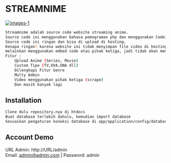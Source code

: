 # STREAMNIME
<a href="https://github.com/Setiawan007/"><img src="https://raw.githubusercontent.com/Setiawan007/STREAMNIME/main/preview.png" alt="images-1" border="0"></a>

```bash
Streamnime adalah source code website streaming anime. 
Source code ini menggunakan bahasa pemograman php dan menggunakan Codeigniter3. 
Source code ini ringan dan bisa di upload di hosting.
Kenapa ringan? karena website ini tidak menyimpan file video di hosting, 
melainkan menggunakan embed code atau pihak ketiga, jadi tidak akan membebani hosting kita.
Fitur : 
    Upload Anime (Series, Movie)
    Custom Tipe (TV,OVA,ONA dll)
    Dilengkapi Fitur Genre
    Multy Admin
    Video menggunakan pihak ketiga (scrape)
    Dan masih banyak lagi
```

## Installation

```bash
Clone dulu repository.nya di htdocs 
Buat database terlebih dahulu, kemudian import database
Sesuaikan pengaturan koneksi database di app/application/config/database.php
```
## Account Demo
URL Admin: http://URL/admin
<br>Email: admin@admin.com | Password: admin


